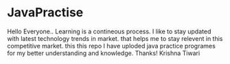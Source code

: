 # JavaPractise

Hello Everyone.. 
Learning is a contineous process. 
I like to stay updated with latest technology trends in market. that helps me to stay relevent in this competitive market.
this this repo I have uploded java practice programes for my better understanding and knowledge.
Thanks!
Krishna Tiwari
